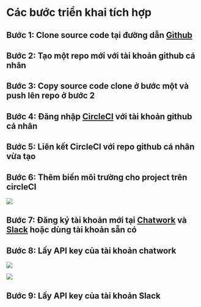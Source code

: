# Các bước triển khai tích hợp

## Bước 1: Clone source code tại đường dẫn [Github](https://github.com/conglt10/Tich-hop-he-thong)

## Bước 2: Tạo một repo mới với tài khoản github cá nhân

## Bước 3: Copy source code clone ở bước một và push lên repo ở bước 2

## Bước 4: Đăng nhập [CircleCI](https://circleci.com/) với tài khoản github cá nhân

## Bước 5: Liên kết CircleCI với repo github cá nhân vừa tạo

## Bước 6: Thêm biến môi trường cho project trên circleCI

![](https://i.ibb.co/FDRY4m7/Screenshot-from-2019-12-31-14-15-47.png)

## Bước 7: Đăng ký tài khoản mới tại [Chatwork](chatwork.com) và [Slack](https://slack.com/) hoặc dùng tài khoản sẵn có

## Bước 8: Lấy API key của tài khoản chatwork

![](https://i.ibb.co/sKh6CsC/Screenshot-from-2019-12-31-14-09-33.png)

![](https://i.ibb.co/Gxv0HF9/Screenshot-from-2019-12-31-14-13-09.png)

## Bước 9: Lấy API key của tài khoản Slack
